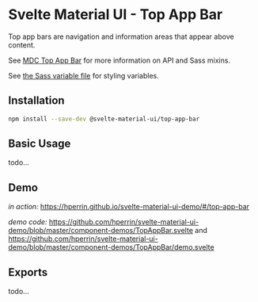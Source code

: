 # Svelte Material UI - Top App Bar

Top app bars are navigation and information areas that appear above content.

See [MDC Top App Bar](https://material.io/develop/web/components/top-app-bar/) for more information on API and Sass mixins.

See [the Sass variable file](https://github.com/material-components/material-components-web/blob/v3.1.1/packages/mdc-top-app-bar/_variables.scss) for styling variables.

## Installation

```sh
npm install --save-dev @svelte-material-ui/top-app-bar
```

## Basic Usage

todo...

## Demo

*in action:* https://hperrin.github.io/svelte-material-ui-demo/#/top-app-bar

*demo code:* https://github.com/hperrin/svelte-material-ui-demo/blob/master/component-demos/TopAppBar.svelte and https://github.com/hperrin/svelte-material-ui-demo/blob/master/component-demos/TopAppBar/demo.svelte

## Exports

todo...
